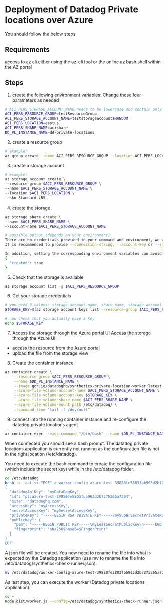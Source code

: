 # Deployment of Datadog Private locations over Azure

You should follow the below steps

## Requirements

access to az cli either using the az-cli tool or the online az bash shell within the AZ portal

## Steps

1. create the following environment variables:
Change these four parameters as needed

```bash
# ACI_PERS_STORAGE_ACCOUNT_NAME needs to be lowercase and contain only numbers and letters and between 3 and 24 characters
ACI_PERS_RESOURCE_GROUP=testResourceGroup
ACI_PERS_STORAGE_ACCOUNT_NAME=teststorageaccount$RANDOM
ACI_PERS_LOCATION=eastus
ACI_PERS_SHARE_NAME=acishare
DD_PL_INSTANCE_NAME=dd-private-locations
```

2. create a resource group

```bash
# example: 
az group create --name ACI_PERS_RESOURCE_GROUP --location ACI_PERS_LOCATION
```

3. create a storage account

```bash
# example:
az storage account create \
--resource-group $ACI_PERS_RESOURCE_GROUP \
--name $ACI_PERS_STORAGE_ACCOUNT_NAME \
--location $ACI_PERS_LOCATION \
--sku Standard_LRS
```
4. create the storage

```bash
az storage share create \
--name $ACI_PERS_SHARE_NAME \
--account-name $ACI_PERS_STORAGE_ACCOUNT_NAME

# possible output (depends on your environment)
There are no credentials provided in your command and environment, we will query for account key for your storage account.
It is recommended to provide --connection-string, --account-key or --sas-token in your command as credentials.

In addition, setting the corresponding environment variables can avoid inputting credentials in your command. Please use --help to get more information about environment variable usage.
{
  "created": true
}
```

5. Check that the storage is available

```bash
az storage account list -g $ACI_PERS_RESOURCE_GROUP
```

6. Get your storage credentials

```bash
# you need 3 values: storage-account-name, share-name, storage-account-key
STORAGE_KEY=$(az storage account keys list --resource-group $ACI_PERS_RESOURCE_GROUP --account-name $ACI_PERS_STORAGE_ACCOUNT_NAME --query "[0].value" --output tsv)

# now check that you actually have a key
echo $STORAGE_KEY
```

7. Access the storage through the Azure portal UI
Access the storage through the Azure UI:
- access the resource from the Azure portal
- upload the file from the storage view

8. Create the container instance

```bash
az container create \
    --resource-group $ACI_PERS_RESOURCE_GROUP \
    --name $DD_PL_INSTANCE_NAME \
    --image gcr.io/datadoghq/synthetics-private-location-worker:latest \
    --azure-file-volume-account-name $ACI_PERS_STORAGE_ACCOUNT_NAME \
    --azure-file-volume-account-key $STORAGE_KEY \
    --azure-file-volume-share-name $ACI_PERS_SHARE_NAME \
    --azure-file-volume-mount-path /etc/datadog/ \
    --command-line "tail -f /dev/null"
```

9. connect into the running container instance and re-configure the datadog private locations agent

```bash
az container exec --exec-command "/bin/bash" --name $DD_PL_INSTANCE_NAME --resource-group $ACI_PERS_RESOURCE_GROUP
```

When connected you should see a bash prompt. The datadog private locations application is currently not running as the configuration file is not in the right location (/etc/datadog).

You need to execute the bash command to create the configuration file (which include the secret key) while in the /etc/datadog folder.

```bash
cd /etc/datadog
bash -c 'cat << "EOF" > worker-config-azure-test-39880fe5803fbb963d2b7275265a7204.json
{
  "datadogApiKey": "myDataDogKey",
  "id": "pl:azure-test-39880fe5803fbb963d2b7275265a7204",
  "site": "datadoghq.com",
  "accessKey": "myAccessKey",
  "secretAccessKey": "mySecretAccessKey",
  "privateKey": "-----BEGIN RSA PRIVATE KEY-----\mySuperSecretPrivateKey\n-----END RSA PRIVATE KEY-----",
  "publicKey": {
    "pem": "-----BEGIN PUBLIC KEY-----\myLessSecretPublicKey\n-----END PUBLIC KEY-----\n",
    "fingerprint": "sha256$base64$FingerPrint"
  }
}
EOF'
```

A json file will be created. You now need to rename the file into what is expected by the Datadog application (use mv to rename the file into /etc/datadog/synthetics-check-runner.json).

```bash
mv /etc/datadog/worker-config-azure-test-39880fe5803fbb963d2b7275265a7204.json /etc/datadog/synthetics-check-runner.json
```

As last step, you can execute the worker (Datadog private locations application):

```bash
cd ~
node dist/worker.js --config=/etc/datadog/synthetics-check-runner.json
```
